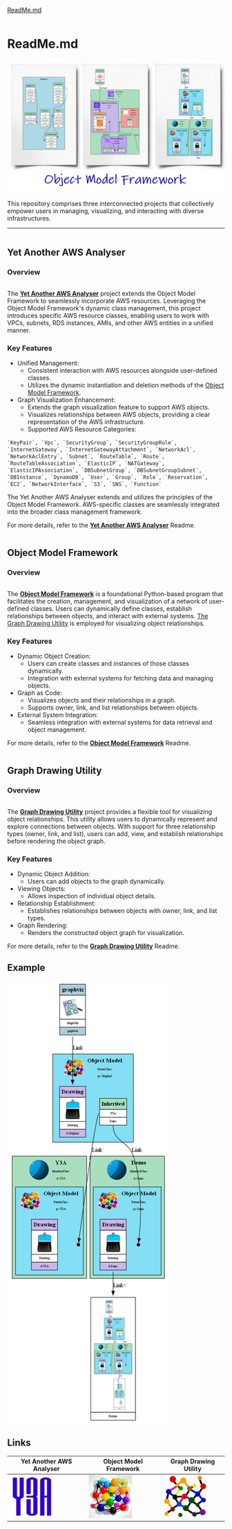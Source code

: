 [ReadMe.md](ReadMe.md)

<div style="display: flex; justify-content: space-between; width: 1000px;">
    <div>
        <h1>ReadMe.md</h1>
    </div>
    <div>
        <!-- <img src="img/Object Model Drawing.png" width="100" height="100"> -->
    </div>
</div>

<img src="img/Title_Small.png">

This repository comprises three interconnected projects that collectively empower users in managing, visualizing, and interacting with diverse infrastructures. 

<hr>

<div id="Yet_Another_AWS_Analyser" style="display: flex; justify-content: space-between; width: 1000px;">
    <div>
        <h2>Yet Another AWS Analyser</h1>
        <h3>Overview</h1>
    </div>
    <div>
        <img src="img/Yet_Another_AWS_Analyser.png" width="100" height="100">
    </div>
</div>

The [**Yet Another AWS Analyser**](docs/Yet_Another_AWS_Analyser.md) project extends the Object Model Framework to seamlessly incorporate AWS resources. Leveraging the Object Model Framework's dynamic class management, this project introduces specific AWS resource classes, enabling users to work with VPCs, subnets, RDS instances, AMIs, and other AWS entities in a unified manner.

### Key Features

- Unified Management:
    - Consistent interaction with AWS resources alongside user-defined classes.
    - Utilizes the dynamic instantiation and deletion methods of the [Object Model Framework](#Object_Model_Framework).
- Graph Visualization Enhancement:
    - Extends the graph visualization feature to support AWS objects.
    - Visualizes relationships between AWS objects, providing a clear representation of the AWS infrastructure.
    - Supported AWS Resource Categories:

```
`KeyPair`, `Vpc`, `SecurityGroup`, `SecurityGroupRule`, `InternetGateway`, `InternetGatewayAttachment`, `NetworkAcl`, `NetworkAclEntry`, `Subnet`, `RouteTable`, `Route`, `RouteTableAssociation`, `ElasticIP`, `NATGateway`, `ElasticIPAssociation`, `DBSubnetGroup`, `DBSubnetGroupSubnet`, `DBInstance`, `DynamoDB`, `User`, `Group`, `Role`, `Reservation`, `EC2`, `NetworkInterface`, `S3`, `SNS`, `Function`
```

The Yet Another AWS Analyser extends and utilizes the principles of the Object Model Framework. AWS-specific classes are seamlessly integrated into the broader class management framework.

For more details, refer to the [**Yet Another AWS Analyser**](docs/Yet_Another_AWS_Analyser.md) Readme.


<div id="Object_Model_Framework" style="display: flex; justify-content: space-between; width: 1000px;">
    <div>
        <h2>Object Model Framework</h1>
        <h3>Overview</h1>
    </div>
    <div>
        <img src="img/Object_Model_Framework.png" width="100" height="100">
    </div>
</div>

The [**Object Model Framework**](docs/Object_Model_Framework.md) is a foundational Python-based program that facilitates the creation, management, and visualization of a network of user-defined classes. Users can dynamically define classes, establish relationships between objects, and interact with external systems. [The Graph Drawing Utility](#Graph_Drawing_Utility) is employed for visualizing object relationships.

### Key Features

- Dynamic Object Creation:
    - Users can create classes and instances of those classes dynamically.
    - Integration with external systems for fetching data and managing objects.
- Graph as Code:
    - Visualizes objects and their relationships in a graph.
    - Supports owner, link, and list relationships between objects.
- External System Integration:
    - Seamless integration with external systems for data retrieval and object management.

For more details, refer to the [**Object Model Framework**](docs/Object_Model_Framework.md) Readme.


<div id="Graph_Drawing_Utility" style="display: flex; justify-content: space-between; width: 1000px;">
    <div>
        <h2>Graph Drawing Utility</h1>
        <h3>Overview</h1>
    </div>
    <div>
        <img src="img/Graph_Drawing_Utility.png" width="100" height="100">
    </div>
</div>

The [**Graph Drawing Utility**](docs/Graph_Drawing_Utility.md) project provides a flexible tool for visualizing object relationships. This utility allows users to dynamically represent and explore connections between objects. With support for three relationship types (owner, link, and list), users can add, view, and establish relationships before rendering the object graph.

### Key Features

- Dynamic Object Addition:
    - Users can add objects to the graph dynamically.
- Viewing Objects:
    - Allows inspection of individual object details.
- Relationship Establishment:
    - Establishes relationships between objects with owner, link, and list types.
- Graph Rendering:
    - Renders the constructed object graph for visualization.

For more details, refer to the [**Graph Drawing Utility**](docs/Graph_Drawing_Utility.md) Readme.


## Example

<img src="img/Demo.png">

## Links

| Yet Another AWS Analyser | Object Model Framework | Graph Drawing Utility |
| ------------------------ | ---------------------- | --------------------- |
| [<img src="img/Yet_Another_AWS_Analyser.png" width="100" height="100">](docs/Yet_Another_AWS_Analyser.md) | [<img src="img/Object_Model_Framework.png" width="100" height="100">](docs/Object_Model_Framework.md) | [<img src="img/Graph_Drawing_Utility.png" width="100" height="100">](docs/Graph_Drawing_Utility.md) |
